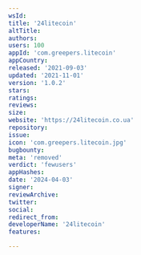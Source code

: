 ```yaml
---
wsId: 
title: '24litecoin'
altTitle: 
authors: 
users: 100
appId: 'com.greepers.litecoin'
appCountry: 
released: '2021-09-03'
updated: '2021-11-01'
version: '1.0.2'
stars: 
ratings: 
reviews: 
size: 
website: 'https://24litecoin.co.ua'
repository: 
issue: 
icon: 'com.greepers.litecoin.jpg'
bugbounty: 
meta: 'removed'
verdict: 'fewusers'
appHashes: 
date: '2024-04-03'
signer: 
reviewArchive: 
twitter: 
social: 
redirect_from: 
developerName: '24litecoin'
features: 

---
```


